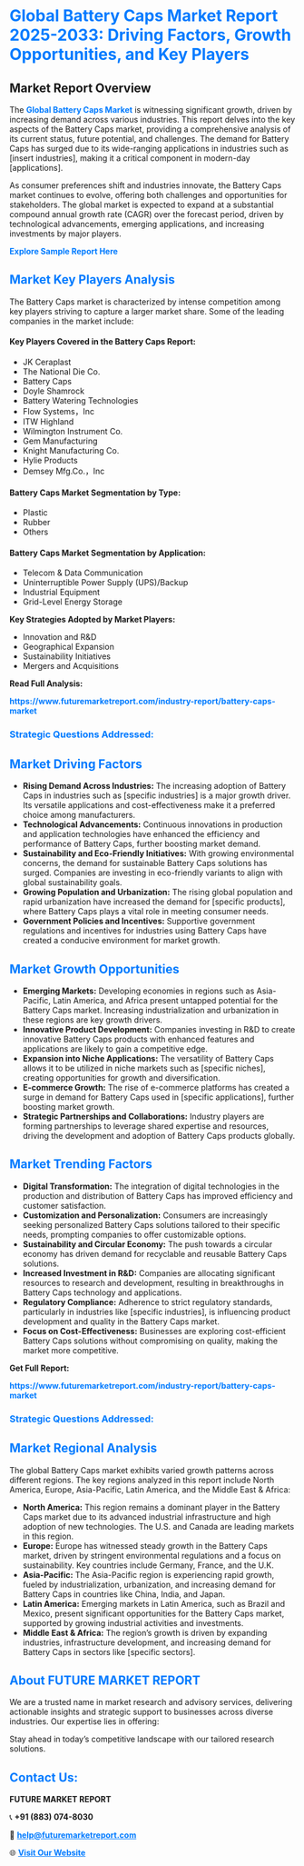 <h1 style="color: #007BFF;">Global Battery Caps Market Report 2025-2033: Driving Factors, Growth Opportunities, and Key Players</h1>

<section id="overview">
<h2>Market Report Overview</h2>
<p>The <a href="https://www.futuremarketreport.com/industry-report/battery-caps-market" style="color: #007BFF; text-decoration: none;"><strong>Global Battery Caps Market</strong></a> is witnessing significant growth, driven by increasing demand across various industries. This report delves into the key aspects of the Battery Caps market, providing a comprehensive analysis of its current status, future potential, and challenges. The demand for Battery Caps has surged due to its wide-ranging applications in industries such as [insert industries], making it a critical component in modern-day [applications].</p>
<p>As consumer preferences shift and industries innovate, the Battery Caps market continues to evolve, offering both challenges and opportunities for stakeholders. The global market is expected to expand at a substantial compound annual growth rate (CAGR) over the forecast period, driven by technological advancements, emerging applications, and increasing investments by major players.</p>
</section>

<section id="overview">
<p><a href="https://www.futuremarketreport.com/request-sample/reportId=82440" style="color: #007BFF; text-decoration: none;"><strong>Explore Sample Report Here</strong></a></p>
</section>

<section id="key-players">
<h2 style="color: #007BFF;">Market Key Players Analysis</h2>
<p>The Battery Caps market is characterized by intense competition among key players striving to capture a larger market share. Some of the leading companies in the market include:</p>
<h4>Key Players Covered in the Battery Caps Report:</h4>
<ul><li>JK Ceraplast</li><li>The National Die Co.</li><li>Battery Caps</li><li>Doyle Shamrock</li><li>Battery Watering Technologies</li><li>Flow Systems，Inc</li><li>ITW Highland</li><li>Wilmington Instrument Co.</li><li>Gem Manufacturing</li><li>Knight Manufacturing Co.</li><li>Hylie Products</li><li>Demsey Mfg.Co.，Inc</li></ul>
<h4>Battery Caps Market Segmentation by Type:</h4>
<ul><li>Plastic</li><li>Rubber</li><li>Others</li></ul>

<h4>Battery Caps Market Segmentation by Application:</h4>
<ul><li>Telecom &amp; Data Communication</li><li>Uninterruptible Power Supply (UPS)/Backup</li><li>Industrial Equipment</li><li>Grid-Level Energy Storage</li></ul>
<p><strong>Key Strategies Adopted by Market Players:</strong></p>
<ul>
<li>Innovation and R&D</li>
<li>Geographical Expansion</li>
<li>Sustainability Initiatives</li>
<li>Mergers and Acquisitions</li>
</ul>
</section>

<section>
<p><strong>Read Full Analysis: </strong></p><a href="https://www.futuremarketreport.com/industry-report/battery-caps-market" style="color: #007BFF; text-decoration: none;"><strong>https://www.futuremarketreport.com/industry-report/battery-caps-market</strong></a>
<h3 style="color: #007BFF;">Strategic Questions Addressed:</h3>
</section>

<section id="driving-factors">
<h2 style="color: #007BFF;">Market Driving Factors</h2>
<ul>
<li><strong>Rising Demand Across Industries:</strong> The increasing adoption of Battery Caps in industries such as [specific industries] is a major growth driver. Its versatile applications and cost-effectiveness make it a preferred choice among manufacturers.</li>
<li><strong>Technological Advancements:</strong> Continuous innovations in production and application technologies have enhanced the efficiency and performance of Battery Caps, further boosting market demand.</li>
<li><strong>Sustainability and Eco-Friendly Initiatives:</strong> With growing environmental concerns, the demand for sustainable Battery Caps solutions has surged. Companies are investing in eco-friendly variants to align with global sustainability goals.</li>
<li><strong>Growing Population and Urbanization:</strong> The rising global population and rapid urbanization have increased the demand for [specific products], where Battery Caps plays a vital role in meeting consumer needs.</li>
<li><strong>Government Policies and Incentives:</strong> Supportive government regulations and incentives for industries using Battery Caps have created a conducive environment for market growth.</li>
</ul>
</section>

<section id="growth-opportunities">
<h2 style="color: #007BFF;">Market Growth Opportunities</h2>
<ul>
<li><strong>Emerging Markets:</strong> Developing economies in regions such as Asia-Pacific, Latin America, and Africa present untapped potential for the Battery Caps market. Increasing industrialization and urbanization in these regions are key growth drivers.</li>
<li><strong>Innovative Product Development:</strong> Companies investing in R&D to create innovative Battery Caps products with enhanced features and applications are likely to gain a competitive edge.</li>
<li><strong>Expansion into Niche Applications:</strong> The versatility of Battery Caps allows it to be utilized in niche markets such as [specific niches], creating opportunities for growth and diversification.</li>
<li><strong>E-commerce Growth:</strong> The rise of e-commerce platforms has created a surge in demand for Battery Caps used in [specific applications], further boosting market growth.</li>
<li><strong>Strategic Partnerships and Collaborations:</strong> Industry players are forming partnerships to leverage shared expertise and resources, driving the development and adoption of Battery Caps products globally.</li>
</ul>
</section>

<section id="trending-factors">
<h2 style="color: #007BFF;">Market Trending Factors</h2>
<ul>
<li><strong>Digital Transformation:</strong> The integration of digital technologies in the production and distribution of Battery Caps has improved efficiency and customer satisfaction.</li>
<li><strong>Customization and Personalization:</strong> Consumers are increasingly seeking personalized Battery Caps solutions tailored to their specific needs, prompting companies to offer customizable options.</li>
<li><strong>Sustainability and Circular Economy:</strong> The push towards a circular economy has driven demand for recyclable and reusable Battery Caps solutions.</li>
<li><strong>Increased Investment in R&D:</strong> Companies are allocating significant resources to research and development, resulting in breakthroughs in Battery Caps technology and applications.</li>
<li><strong>Regulatory Compliance:</strong> Adherence to strict regulatory standards, particularly in industries like [specific industries], is influencing product development and quality in the Battery Caps market.</li>
<li><strong>Focus on Cost-Effectiveness:</strong> Businesses are exploring cost-efficient Battery Caps solutions without compromising on quality, making the market more competitive.</li>
</ul>
</section>

<section>
<p><strong>Get Full Report: </strong></p><a href="https://www.futuremarketreport.com/industry-report/battery-caps-market" style="color: #007BFF; text-decoration: none;"><strong>https://www.futuremarketreport.com/industry-report/battery-caps-market</strong></a>
<h3 style="color: #007BFF;">Strategic Questions Addressed:</h3>
</section>


<section id="regional-analysis">
<h2 style="color: #007BFF;">Market Regional Analysis</h2>
<p>The global Battery Caps market exhibits varied growth patterns across different regions. The key regions analyzed in this report include North America, Europe, Asia-Pacific, Latin America, and the Middle East & Africa:</p>
<ul>
<li><strong>North America:</strong> This region remains a dominant player in the Battery Caps market due to its advanced industrial infrastructure and high adoption of new technologies. The U.S. and Canada are leading markets in this region.</li>
<li><strong>Europe:</strong> Europe has witnessed steady growth in the Battery Caps market, driven by stringent environmental regulations and a focus on sustainability. Key countries include Germany, France, and the U.K.</li>
<li><strong>Asia-Pacific:</strong> The Asia-Pacific region is experiencing rapid growth, fueled by industrialization, urbanization, and increasing demand for Battery Caps in countries like China, India, and Japan.</li>
<li><strong>Latin America:</strong> Emerging markets in Latin America, such as Brazil and Mexico, present significant opportunities for the Battery Caps market, supported by growing industrial activities and investments.</li>
<li><strong>Middle East & Africa:</strong> The region’s growth is driven by expanding industries, infrastructure development, and increasing demand for Battery Caps in sectors like [specific sectors].</li>
</ul>
</section>

<footer>
<h2 style="color: #007BFF;">About FUTURE MARKET REPORT</h2>
<p>We are a trusted name in market research and advisory services, delivering actionable insights and strategic support to businesses across diverse industries. Our expertise lies in offering:</p>

<p>Stay ahead in today’s competitive landscape with our tailored research solutions.</p>

<h2 style="color: #007BFF;">Contact Us:</h2>
<p><strong>FUTURE MARKET REPORT</strong></p>
<p>📞 <strong>+91 (883) 074-8030</strong></p>
<p>📧 <strong><a href="mailto:help@futuremarketreport.com" style="color: #007BFF;">help@futuremarketreport.com</a></strong></p>
<p>🌐 <strong><a href="https://www.futuremarketreport.com/" style="color: #007BFF;">Visit Our Website</a></strong></p>
</footer>
